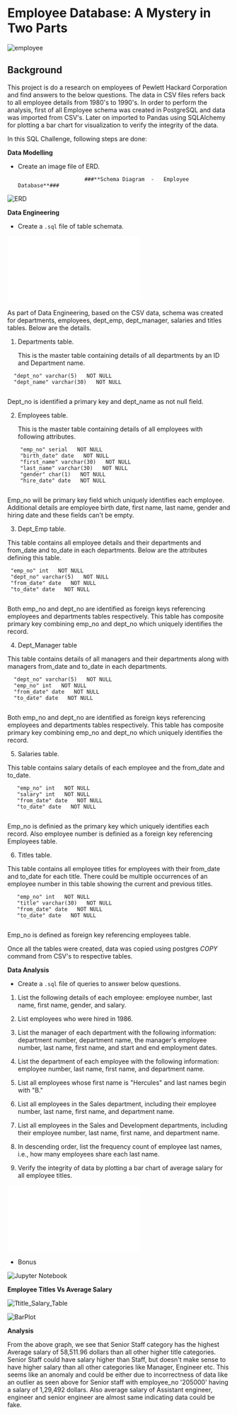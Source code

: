 # Employee Database: A Mystery in Two Parts

![employee](Images/employee.png)

## Background

This project is do a research on employees of Pewlett Hackard Corporation and find answers to the below questions. The data in CSV files refers back to all employee details from 1980's to 1990's.  In order to perform the analysis, first of all Employee schema was created in PostgreSQL and data was imported from CSV's. Later on imported to Pandas using SQLAlchemy for plotting a bar chart for visualization to verify the integrity of the data.

In this SQL Challenge, following steps are done:


**Data Modelling**

* Create an image file of ERD.

                           ###**Schema Diagram  -   Employee Database**###

![ERD](Images/Employee_ERD.png)

**Data Engineering**

* Create a `.sql` file of table schemata.

![schema](Resources/schema.sql)

As part of Data Engineering, based on the CSV data, schema was created for departments, employees, dept_emp, dept_manager, salaries and titles tables. Below are the details.

1) Departments table.

   This is the master table containing  details of all departments by an ID and Department name.
 ```
   "dept_no" varchar(5)   NOT NULL
   "dept_name" varchar(30)   NOT NULL
   
 ```
   Dept_no is identified a primary key and dept_name as not null field.
 
 2) Employees table.
 
    This is the master table containing details of all employees with following attributes.
     
  ```
      "emp_no" serial   NOT NULL
      "birth_date" date   NOT NULL
      "first_name" varchar(30)   NOT NULL
      "last_name" varchar(30)   NOT NULL
      "gender" char(1)   NOT NULL
      "hire_date" date   NOT NULL
    
   ```
   Emp_no will be primary key field which uniquely identifies each employee. Additional details      are employee birth date, first name, last name, gender and hiring date and these fields can't    be empty.
   
 3) Dept_Emp table.
 
   This table contains all employee details and their departments and from_date and to_date in      each departments. Below are the attributes defining this table.
     
   ```
    "emp_no" int   NOT NULL
    "dept_no" varchar(5)   NOT NULL
    "from_date" date   NOT NULL
    "to_date" date   NOT NULL
    
   ```
   Both emp_no and dept_no are identified as foreign keys referencing employees and departments      tables respectively. This table has composite primary key combining emp_no and dept_no which      uniquely identifies the record.
 
 4) Dept_Manager table
 
   This table contains details of all managers and their departments along with managers            from_date and to_date in each departments.
     
   ```
     "dept_no" varchar(5)   NOT NULL
     "emp_no" int   NOT NULL
     "from_date" date   NOT NULL
     "to_date" date   NOT NULL
     
   ```
   Both emp_no and dept_no are identified as foreign keys referencing employees and departments      tables respectively. This table has composite primary key combining emp_no and dept_no which      uniquely identifies the record.
   
  5) Salaries table.
  
   This table contains salary details of each employee and the from_date and to_date.
  
  ```
     "emp_no" int   NOT NULL
     "salary" int   NOT NULL
     "from_date" date   NOT NULL
     "to_date" date   NOT NULL
    
  ```
   Emp_no is definied as the primary key which uniquely identifies each record. Also employee        number is definied as a foreign key referencing Employees table.
  
  6) Titles table.
   
   This table contains all employee titles for employees with their from_date and to_date for        each title. There could be multiple occurrences of an employee number in this table showing      the current and previous titles.
   
  ```
     "emp_no" int   NOT NULL
     "title" varchar(30)   NOT NULL
     "from_date" date   NOT NULL
     "to_date" date   NOT NULL
     
  ```
   Emp_no is defined as foreign key referencing employees table.

   Once all the tables were created, data was copied using postgres _COPY_ command from CSV's to respective tables.
  
   
**Data Analysis**

* Create a `.sql` file of queries to answer below questions.

1. List the following details of each employee: employee number, last name, first name, gender, and salary.

2. List employees who were hired in 1986.

3. List the manager of each department with the following information: department number, department name, the manager's employee number, last name, first name, and start and end employment dates.

4. List the department of each employee with the following information: employee number, last name, first name, and department name.

5. List all employees whose first name is "Hercules" and last names begin with "B."

6. List all employees in the Sales department, including their employee number, last name, first name, and department name.

7. List all employees in the Sales and Development departments, including their employee number, last name, first name, and department name.

8. In descending order, list the frequency count of employee last names, i.e., how many employees share each last name.

9. Verify the integrity of data by plotting a bar chart of average salary for all employee titles.


![query](Resources/query.sql)

* Bonus

![Jupyter Notebook](Resources/employee.ipynb)

**Employee Titles Vs Average Salary**

![Ttitle_Salary_Table](Images/titles_salary_table.png)

![BarPlot](Images/title_salary_barplot.png)

**Analysis**

From the above graph, we see that Senior Staff category has the highest Average salary of 58,511.96 dollars than all other higher title categories. Senior Staff could have salary higher than Staff, but doesn't make sense to have higher salary than all other categories like Manager, Engineer etc. This seems like an anomaly and could be either due to incorrectness of data like an outlier as seen above for Senior staff with employee_no '205000' having a salary of 1,29,492 dollars.
Also average salary of Assistant engineer, engineer and senior engineer are almost same indicating data could be fake.
